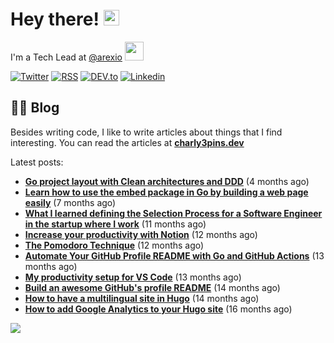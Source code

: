 
# Hey there! <img src="https://media.giphy.com/media/hvRJCLFzcasrR4ia7z/giphy.gif" width="25px">

I'm a Tech Lead at <a href="https://github.com/arexio">@arexio</a> <img src="https://media.giphy.com/media/WUlplcMpOCEmTGBtBW/giphy.gif" width="30">

[![Twitter](https://img.shields.io/badge/Twitter-1DA1F2?style=for-the-badge&logo=twitter&logoColor=white)](https://twitter.com/intent/follow?screen_name=charly3pins)
[![RSS](https://img.shields.io/badge/RSS-FFA500?style=for-the-badge&logo=rss&logoColor=white)](https://charly3pins.dev)
[![DEV.to](https://img.shields.io/badge/dev.to-0A0A0A?style=for-the-badge&logo=dev.to&logoColor=white)](https://dev.to/charly3pins)
[![Linkedin](https://img.shields.io/badge/LinkedIn-0077B5?style=for-the-badge&logo=linkedin&logoColor=white)](https://www.linkedin.com/in/carlesfuste/)

## 👨‍💻 Blog

Besides writing code, I like to write articles about things that I find interesting. You can read the articles at **[charly3pins.dev](https://charly3pins.dev)**

Latest posts:
- **[Go project layout with Clean architectures and DDD](https://charly3pins.dev/blog/go-project-layout-with-clean-architecures-and-ddd/)** (4 months ago)
- **[Learn how to use the embed package in Go by building a web page easily](https://charly3pins.dev/blog/learn-how-to-use-the-embed-package-in-go-by-building-a-web-page-easily/)** (7 months ago)
- **[What I learned defining the Selection Process for a Software Engineer in the startup where I work](https://charly3pins.dev/blog/what-i-learned-defining-the-selection-process-for-a-software-engineer-in-the-startup-where-i-work/)** (11 months ago)
- **[Increase your productivity with Notion](https://charly3pins.dev/blog/increase-your-productivity-with-notion/)** (12 months ago)
- **[The Pomodoro Technique](https://charly3pins.dev/blog/the-pomodoro-technique/)** (12 months ago)
- **[Automate Your GitHub Profile README with Go and GitHub Actions](https://charly3pins.dev/blog/automate-your-github-profile-readme-with-go-and-github-actions/)** (13 months ago)
- **[My productivity setup for VS Code](https://charly3pins.dev/blog/my-productivity-setup-for-vs-code/)** (13 months ago)
- **[Build an awesome GitHub's profile README](https://charly3pins.dev/blog/build-an-awesome-github-profile-readme/)** (14 months ago)
- **[How to have a multilingual site in Hugo](https://charly3pins.dev/blog/how-to-have-a-multilingual-site-in-hugo/)** (14 months ago)
- **[How to add Google Analytics to your Hugo site](https://charly3pins.dev/blog/how-to-add-google-analytics-to-your-hugo-site/)** (16 months ago)


![](https://media.giphy.com/media/OPYnG3Xf8zLag/giphy.gif)